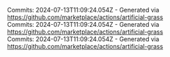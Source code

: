 Commits: 2024-07-13T11:09:24.054Z - Generated via https://github.com/marketplace/actions/artificial-grass
<br>
Commits: 2024-07-13T11:09:24.054Z - Generated via https://github.com/marketplace/actions/artificial-grass
<br>
Commits: 2024-07-13T11:09:24.054Z - Generated via https://github.com/marketplace/actions/artificial-grass
<br>
